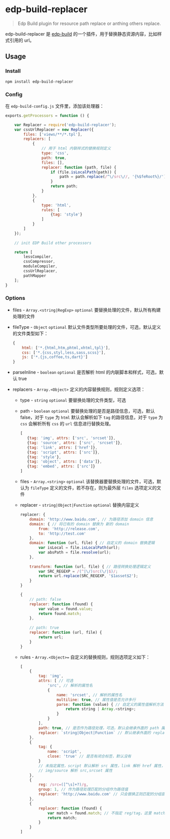 edp-build-replacer
========

> Edp Build plugin for resource path replace or anthing others replace.

edp-build-replacer 是 [edp-build](https://github.com/ecomfe/edp-build) 的一个插件，用于替换静态资源内容，比如样式引用的 url。

## Usage


### Install

```shell
npm install edp-build-replacer
```

### Config

在 `edp-build-config.js` 文件里，添加该处理器：

```javascript
exports.getProcessors = function () {

    var Replacer = require('edp-build-replacer');
    var cssUrlReplacer = new Replacer({
        files: ['views/**/*.tpl'],
        replacers: [
            {
                // 用于 html 内联样式的替换规则定义
                type: 'css',
                path: true,
                files: [],
                replacer: function (path, file) {
                    if (file.isLocalPath(path)) {
                        path = path.replace(/^\/src\//, '{%$feRoot%}/');
                    }
                    return path;
                }
            }, 
            {
                type: 'html',
                rules: [
                    {tag: 'style'} 
                ]
            }
        ]
    });
    
    // init EDP Build other processors

    return [
        lessCompiler,
        cssCompressor,
        moduleCompiler,
        cssUrlReplacer,
        pathMapper
    ];
}
```

### Options

* files - `Array.<string|RegExp>` `optional` 要替换处理的文件，默认所有构建处理的文件

* fileType - `Object` `optional` 默认文件类型所要处理的文件，可选，默认定义的文件类型如下：

    ```javascript
    {
        html: ['*.{html,htm,phtml,xhtml,tpl}'],
        css: ['*.{css,styl,less,sass,scss}'],
        js: ['*.{js,coffee,ts,dart}']
    }
    ```
        
* parseInline - `boolean` `optional` 是否解析 html 的内联脚本和样式，可选，默认 true
        
* replacers - `Array.<Object>` 定义的内容替换规则，规则定义选项：
        
    * type - `string` `optional` 要替换处理的文件类型，可选
            
    * path - `boolean` `optional` 要替换处理的是否是路径信息，可选，默认 false，对于 `type` 为 `html` 默认会解析如下 `tag` 的路径信息，对于 `type` 为 `css` 会解析所有 `css` 的 `url` 信息进行替换处理。 
           
        ```javascript
        [
           {tag: 'img', attrs: ['src', 'srcset']},
           {tag: 'source', attrs: ['src', 'srcset']},
           {tag: 'link', attrs: ['href']},
           {tag: 'script', attrs: ['src']},
           {tag: 'style'},
           {tag: 'object', attrs: ['data']},
           {tag: 'embed', attrs: ['src']}
        ]
        ```
    * files - `Array.<string>` `optional` 该替换器要替换处理的文件，可选，默认为 `fileType` 定义的文件，若不存在，则为最外层 `files` 选项定义的文件
    
    * replacer - `string|Object|Function` `optional` 替换内容定义
        
        ```javascript
        replacer: {
            domain: 'http://www.baidu.com', // 为路径添加 domain 信息
            domain: { // 将已有的 domain 替换为 新的 domain
                from: 'http://release.com',
                to: 'http://test.com'
            },
            domain: function (url, file) { // 自定义的 domain 替换逻辑
                var isLocal = file.isLocalPath(url);
                var absPath = file.resolve(url);
            },
            
            transform: function (url, file) { // 路径转换处理逻辑定义
                var SRC_REGEXP = /(^|\/)src(\/|$)/;
                return url.replace(SRC_REGEXP, '$1asset$2');
            }
        }            
        ```
        
        ```javascript
        {
            // path: false
            replacer: function (found) {
                var value = found.value;
                return found.match;
            },
            
            // path: true
            replacer: function (url, file) {
                return url;
            }
        }
        ```
    * rules - `Array.<Object>=` 自定义的替换规则，规则选项定义如下：
    
        ```javascript
        [
            {
                tag: 'img',
                attrs: [ // 可选
                    'src', // 解析的属性名
                    {
                        name: 'srcset', // 解析的属性名
                        multiline: true, // 属性值是否允许多行
                        parse: function (value) { // 自定义的属性值解析方法
                            return string | Array.<string>;
                        }
                    }
                ],
                path: true, // 是否作为路径处理，可选，默认会继承外面的 path 属性
                replacer: `string|Object|Function` // 默认继承外面的 replacer 选项，可选
            },
            {
                tag: {
                    name: 'script',
                    close: 'true' // 是否有闭合标签，默认没有
                }
                // 未指定属性，script 默认解析 src 属性，link 解析 href 属性，
                // img/source 解析 src,srcset 属性
            },
            {
                reg: /src=([^\s]+?)/g,
                group: 1, // 作为路径处理匹配的分组作为路径值
                replacer: 'http://www.baidu.com' // 只会替换正则匹配的分组部分内容
            },
            {
                replacer: function (found) {
                    var match = found.match; // 不指定 reg/tag，这里 match 为处理的文件内容
                    return match;
                }
            }
        ]
        ```
